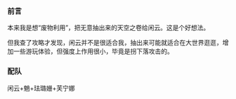 ### 前言

本来我是想“废物利用”，把无意抽出来的天空之卷给闲云。这是个好想法。

但我查了攻略才发现，闲云并不是很适合我，抽出来可能就适合在大世界逛逛，增加一些游玩体验，但强度上作用很小，毕竟是拐下落攻击的。

### 配队

闲云+魈+珐璐姗+芙宁娜